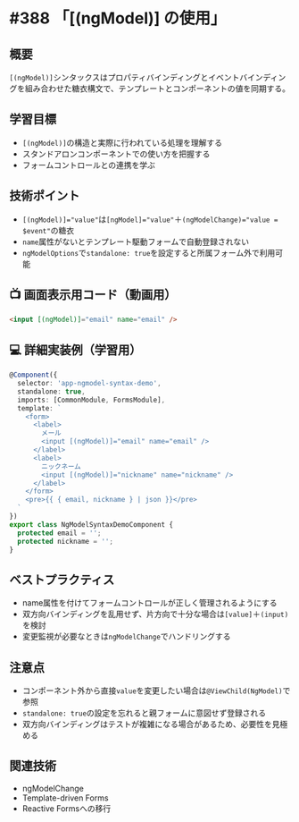 # #388 「[(ngModel)] の使用」

## 概要
`[(ngModel)]`シンタックスはプロパティバインディングとイベントバインディングを組み合わせた糖衣構文で、テンプレートとコンポーネントの値を同期する。

## 学習目標
- `[(ngModel)]`の構造と実際に行われている処理を理解する
- スタンドアロンコンポーネントでの使い方を把握する
- フォームコントロールとの連携を学ぶ

## 技術ポイント
- `[(ngModel)]="value"`は`[ngModel]="value"`＋`(ngModelChange)="value = $event"`の糖衣
- `name`属性がないとテンプレート駆動フォームで自動登録されない
- `ngModelOptions`で`standalone: true`を設定すると所属フォーム外で利用可能

## 📺 画面表示用コード（動画用）
```html
<input [(ngModel)]="email" name="email" />
```

## 💻 詳細実装例（学習用）
```typescript
@Component({
  selector: 'app-ngmodel-syntax-demo',
  standalone: true,
  imports: [CommonModule, FormsModule],
  template: `
    <form>
      <label>
        メール
        <input [(ngModel)]="email" name="email" />
      </label>
      <label>
        ニックネーム
        <input [(ngModel)]="nickname" name="nickname" />
      </label>
    </form>
    <pre>{{ { email, nickname } | json }}</pre>
  `
})
export class NgModelSyntaxDemoComponent {
  protected email = '';
  protected nickname = '';
}
```

## ベストプラクティス
- name属性を付けてフォームコントロールが正しく管理されるようにする
- 双方向バインディングを乱用せず、片方向で十分な場合は`[value]`＋`(input)`を検討
- 変更監視が必要なときは`ngModelChange`でハンドリングする

## 注意点
- コンポーネント外から直接`value`を変更したい場合は`@ViewChild(NgModel)`で参照
- `standalone: true`の設定を忘れると親フォームに意図せず登録される
- 双方向バインディングはテストが複雑になる場合があるため、必要性を見極める

## 関連技術
- ngModelChange
- Template-driven Forms
- Reactive Formsへの移行
